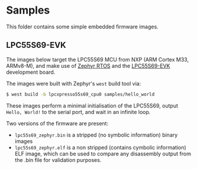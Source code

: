# Samples

This folder contains some simple embedded firmware images.

## LPC55S69-EVK

The images below target the LPC55S69 MCU from NXP (ARM Cortex M33, ARMv8-M),
and make use of [Zephyr RTOS](https://github.com/zephyrproject-rtos/zephyr) and
the [LPC55S69-EVK](https://www.nxp.com/design/development-boards/lpcxpresso-boards/lpcxpresso55s69-development-board:LPC55S69-EVK)
development board.

The images were built with Zephyr's `west` build tool via:

```bash
$ west build -b lpcxpresso55s69_cpu0 samples/hello_world
```

These images perform a minimal initialisation of the LPC55S69, output
`Hello, World!` to the serial port, and wait in an infinite loop.

Two versions of the firmware are present:

- `lpc55s69_zephyr.bin` is a stripped (no symbolic information) binary images
- `lpc55s69_zephyr.elf` is a non stripped (contains cymbolic information) ELF
  image, which can be used to compare any disassembly output from the .bin
  file for validation purposes.
